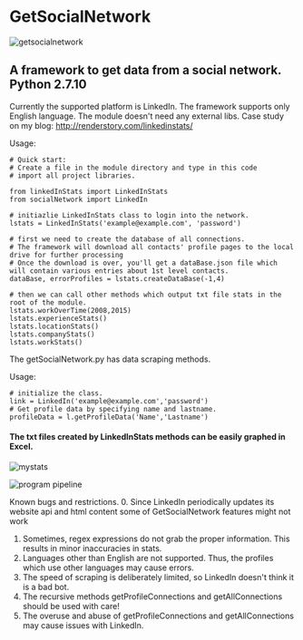 # GetSocialNetwork
![getsocialnetwork](https://cloud.githubusercontent.com/assets/14153294/10562118/923f4574-74ff-11e5-8288-c93f1d34c08e.jpg)

## A framework to get data from a social network. Python 2.7.10 

Currently the supported platform is LinkedIn. The framework supports only English language. The module doesn't need any external libs. Case study on my blog: http://renderstory.com/linkedinstats/

Usage:
```
# Quick start:
# Create a file in the module directory and type in this code
# import all project libraries.

from linkedInStats import LinkedInStats
from socialNetwork import LinkedIn

# initiazlie LinkedInStats class to login into the network.
lstats = LinkedInStats('example@example.com', 'password')

# first we need to create the database of all connections. 
# The framework will download all contacts' profile pages to the local drive for further processing
# Once the download is over, you'll get a dataBase.json file which will contain various entries about 1st level contacts.
dataBase, errorProfiles = lstats.createDataBase(-1,4)

# then we can call other methods which output txt file stats in the root of the module.
lstats.workOverTime(2008,2015)
lstats.experienceStats()
lstats.locationStats()
lstats.companyStats()
lstats.workStats()
```
The getSocialNetwork.py has data scraping methods. 

Usage:
```
# initialize the class.
link = LinkedIn('example@example.com','password')
# Get profile data by specifying name and lastname.
profileData = l.getProfileData('Name','Lastname')
```

#### The txt files created by LinkedInStats methods can be easily graphed in Excel.
![mystats](https://cloud.githubusercontent.com/assets/14153294/10562266/f5312988-7507-11e5-84eb-dcaa8efcf5a2.jpg)

![program pipeline](https://cloud.githubusercontent.com/assets/14153294/10562390/fe240676-750e-11e5-98f1-3e215bb137f4.jpg)

Known bugs and restrictions.
0. Since LinkedIn periodically updates its website api and html content some of GetSocialNetwork features might not work
1. Sometimes, regex expressions do not grab the proper information. This results in minor inaccuracies in stats.
2. Languages other than English are not supported. Thus, the profiles which use other languages may cause errors.
3. The speed of scraping is deliberately limited, so LinkedIn doesn't think it is a bad bot.
4. The recursive methods getProfileConnections and getAllConnections should be used with care! 
5. The overuse and abuse of getProfileConnections and getAllConnections may cause issues with LinkedIn. 

